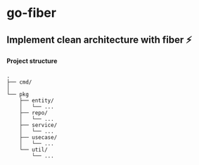 # go-fiber
## Implement clean architecture with fiber ⚡️

#### Project structure
```
.
├── cmd/
│ 
└── pkg
    ├── entity/
    │   └── ...
    ├── repo/
    │   └── ... 
    ├── service/
    │   └── ... 
    ├── usecase/
    │   └── ... 
    └── util/
        └── ...
```
